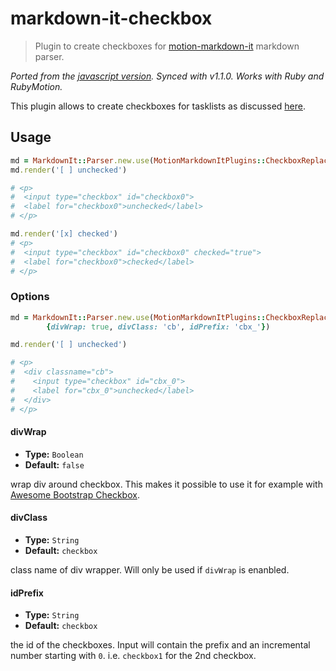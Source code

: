 # markdown-it-checkbox

> Plugin to create checkboxes for [motion-markdown-it](https://github.com/digitalmoksha/motion-markdown-it) markdown parser.

_Ported from the [javascript version](https://github.com/mcecot/markdown-it-checkbox). Synced with v1.1.0.  Works with Ruby and RubyMotion._


This plugin allows to create checkboxes for tasklists as discussed [here](http://talk.commonmark.org/t/task-lists-in-standard-markdown/41).

## Usage

```ruby
md = MarkdownIt::Parser.new.use(MotionMarkdownItPlugins::CheckboxReplace)
md.render('[ ] unchecked')

# <p>
#  <input type="checkbox" id="checkbox0">
#  <label for="checkbox0">unchecked</label>
# </p>

md.render('[x] checked')
# <p>
#  <input type="checkbox" id="checkbox0" checked="true">
#  <label for="checkbox0">checked</label>
# </p>
```

### Options

```ruby
md = MarkdownIt::Parser.new.use(MotionMarkdownItPlugins::CheckboxReplace,
        {divWrap: true, divClass: 'cb', idPrefix: 'cbx_'})

md.render('[ ] unchecked')

# <p>
#  <div classname="cb">
#    <input type="checkbox" id="cbx_0">
#    <label for="cbx_0">unchecked</label>
#  </div>
# </p>
```

#### divWrap

* **Type:** `Boolean`
* **Default:** `false`

wrap div around checkbox. This makes it possible to use it for example with [Awesome Bootstrap Checkbox](https://github.com/flatlogic/awesome-bootstrap-checkbox/).

#### divClass

* **Type:** `String`
* **Default:** `checkbox`

class name of div wrapper. Will only be used if `divWrap` is enanbled.

#### idPrefix

* **Type:** `String`
* **Default:** `checkbox`

the id of the checkboxes.  Input will contain the prefix and an incremental number starting with `0`. i.e. `checkbox1` for the 2nd checkbox.
